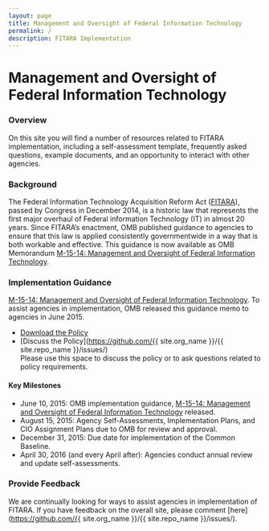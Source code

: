 ```yaml
---
layout: page
title: Management and Oversight of Federal Information Technology
permalink: /
description: FITARA Implementation 
---
```

# Management and Oversight of Federal Information Technology

### Overview

On this site you will find a number of resources related to FITARA implementation, including a self-assessment template, frequently asked questions, example documents, and an opportunity to interact with other agencies. 


### Background

The Federal Information Technology Acquisition Reform Act ([FITARA](https://www.congress.gov/113/plaws/publ291/PLAW-113publ291.pdf#page=148%5D)), passed by Congress in December 2014, is a historic law that represents the first major overhaul of Federal information Technology (IT) in almost 20 years. Since FITARA’s enactment, OMB published guidance to agencies to ensure that this law is applied consistently governmentwide in a way that is both workable and effective. This guidance is now available as OMB Memorandum [M-15-14: Management and Oversight of Federal Information Technology](https://www.whitehouse.gov/sites/default/files/omb/memoranda/2015/m-15-14.pdf).


### Implementation Guidance

[M-15-14: Management and Oversight of Federal Information Technology](/implementation/).
To assist agencies in implementation, OMB released this guidance memo to agencies in June 2015. 

  * [Download the Policy](https://www.whitehouse.gov/sites/default/files/omb/memoranda/2015/m-15-14.pdf)
  * [Discuss the Policy](https://github.com/{{ site.org_name }}/{{ site.repo_name }}/issues/)	
Please use this space to discuss the policy or to ask questions related to policy requirements.

#### Key Milestones

* June 10, 2015: OMB implementation guidance, [M-15-14: Management and Oversight of Federal Information Technology](/implementation/) released.
* August 15, 2015: Agency Self-Assessments, Implementation Plans, and CIO Assignment Plans due to OMB for review and approval.
* December 31, 2015: Due date for implementation of the Common Baseline.
* April 30, 2016 (and every April after): Agencies conduct annual review and update self-assessments.

### Provide Feedback 
	
We are continually looking for ways to assist agencies in implementation of FITARA. If you have feedback on the overall site, please comment [here](https://github.com/{{ site.org_name }}/{{ site.repo_name }}/issues/). 

